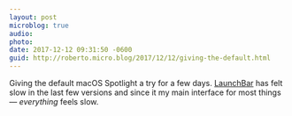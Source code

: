 ```yaml
---
layout: post
microblog: true
audio: 
photo: 
date: 2017-12-12 09:31:50 -0600
guid: http://roberto.micro.blog/2017/12/12/giving-the-default.html
---
```

Giving the default macOS Spotlight a try for a few days. [LaunchBar](https://www.obdev.at/products/launchbar/index.html) has felt slow in the last few versions and since it my main interface for most things — _everything_ feels slow. 
